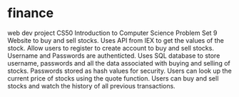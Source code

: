 # finance
web dev project
CS50 Introduction to Computer Science 
Problem Set 9 
Website to buy and sell stocks.
Uses API from IEX to get the values of the stock.
Allow users to register to create account to buy and sell stocks.
Username and Passwords are authenticted.
Uses SQL database to store username, passwords and all the data associated with buying and selling of stocks. 
Passwords stored as hash values for security.
Users can look up the current price of stocks using the quote function.
Users can buy and sell stocks and watch the history of all previous transactions.
